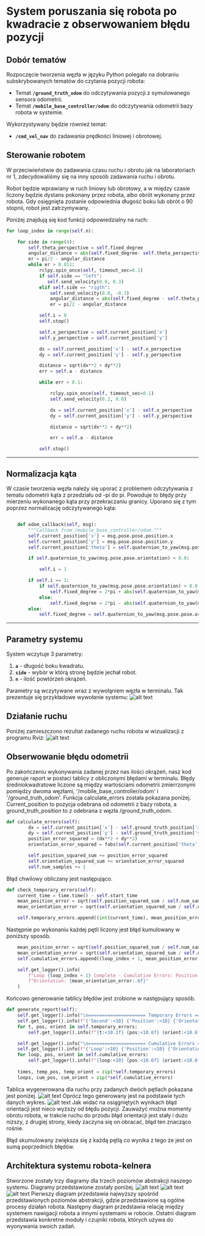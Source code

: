 # System poruszania się robota po kwadracie z obserwowaniem błędu pozycji

## Dobór tematów  

Rozpoczęcie tworzenia węzła w języku Python polegało na dobraniu subskrybowanych tematów do czytania pozycji robota:

- Temat **`/ground_truth_odom`** do odczytywania pozycji z symulowanego sensora odometrii.  
- Temat **`/mobile_base_controller/odom`** do odczytywania odometrii bazy robota w systemie.

Wykorzystywany będzie również temat:

- **`/cmd_vel_nav`** do zadawania prędkości liniowej i obrotowej.

## Sterowanie robotem

W przeciwieństwie do zadawania czasu ruchu i obrotu jak na laboratoriach nr 1, zdecydowaliśmy się na inny sposób zadawania ruchu i obrotu. 

Robot będzie wprawiany w ruch liniowy lub obrotowy, a w między czasie liczony będzie dystans pokonany przez robota, albo obrót wykonany przez robota. Gdy osięgnięta zostanie odpowiednia długość boku lub obrót o 90 stopnii, robot jest zatrzymywany.

Poniżej znajdują się kod funkcji odpowiedzialny na ruch:

```python
for loop_index in range(self.n):

    for side in range(4):
        self.theta_perspective = self.fixed_degree
        angular_distance = abs(self.fixed_degree- self.theta_perspective)
        er = pi/2 - angular_distance
        while er > 0.011:
            rclpy.spin_once(self, timeout_sec=0.1)
            if self.side == "left":
               self.send_velocity(0.0, 0.3)
            elif self.side == "rigth":
                self.send_velocity(0.0, -0.3)
                angular_distance = abs(self.fixed_degree - self.theta_perspective)
                er = pi/2 - angular_distance

            self.i = 0
            self.stop()

            self.x_perspective = self.current_position['x']
            self.y_perspective = self.current_position['y']

            dx = self.current_position['x'] - self.x_perspective
            dy = self.current_position['y'] - self.y_perspective

            distance = sqrt(dx**2 + dy**2)
            err = self.a - distance

            while err > 0.1:

                rclpy.spin_once(self, timeout_sec=0.1)
                self.send_velocity(0.2, 0.0)

                dx = self.current_position['x'] - self.x_perspective
                dy = self.current_position['y'] - self.y_perspective

                distance = sqrt(dx**2 + dy**2)

                err = self.a - distance

            self.stop()
```

---

## Normalizacja kąta

W czasie tworzenia węzła należy się uporać z problemem odczytywania z tematu odometrii kąta z przedziału od -pi do pi. Powoduje to błędy przy mierzeniu wykonanego kąta przy przekraczaniu granicy. Uporano się z tym poprzez normalizację odczytywanego kąta:

```python

    def odom_callback(self, msg):
        """Callback from /mobile_base_controller/odom."""
        self.current_position['x'] = msg.pose.pose.position.x
        self.current_position['y'] = msg.pose.pose.position.y
        self.current_position['theta'] = self.quaternion_to_yaw(msg.pose.pose.orientation)

        if self.quaternion_to_yaw(msg.pose.pose.orientation) < 0.0:

            self.i = 1

        if self.i == 1:
            if self.quaternion_to_yaw(msg.pose.pose.orientation) > 0.0:
                self.fixed_degree = 2*pi + abs(self.quaternion_to_yaw(msg.pose.pose.orientation))                            
            else:
                self.fixed_degree = 2*pi - abs(self.quaternion_to_yaw(msg.pose.pose.orientation))
        else:
            self.fixed_degree = self.quaternion_to_yaw(msg.pose.pose.orientation)

```

---

## Parametry systemu

System wczytuje 3 parametry:

1. **`a`** - długość boku kwadratu.  
2. **`side`** - wybór w którą stronę będzie jechał robot.
3. **`n`** - ilość powtórzeń okrążeń.

Parametry są wczytywane wraz z wywołąniem węzła w terminalu. Tak prezentuje się przykładowe wywołanie systemu:
![alt text](projekt1/foty/command_kwadrat.png)

## Działanie ruchu

Poniżej zamieszczono rezultat zadanego ruchu robota w wizualizacji z programu Rviz:
![alt text](projekt1/foty/kwadrat.png)

## Obserwowanie błędu odometrii
Po zakończeniu wykonywania zadanej przez nas ilości okrążeń, nasz kod generuje raport w postaci tablicy z obliczonymi błędami w terminalu. Błędy średniokwadratowe liczone są między wartościami odometrii zmierrzonymi pomiędzy dwoma węzłami, '/mobile_base_controller/odom' i '/ground_truth_odom'. Funkcja calculate_errors została pokazana poniżej. Current_position to pozycja odebrana od odometrii z bazy robota, a ground_truth_position to z odebrana z węzła /ground_truth_odom.
```python
def calculate_errors(self):
        dx = self.current_position['x'] - self.ground_truth_position['x']
        dy = self.current_position['y'] - self.ground_truth_position['y']
        position_error_squared = (dx**2 + dy**2)
        orientation_error_squared = fabs(self.current_position['theta'] - self.ground_truth_position['theta'])**2

        self.position_squared_sum += position_error_squared
        self.orientation_squared_sum += orientation_error_squared
        self.num_samples += 1
```
Błąd chwilowy obliczany jest następująco.
```python
def check_temporary_errors(self):
    current_time = time.time() - self.start_time
    mean_position_error = sqrt(self.position_squared_sum / self.num_samples)
    mean_orientation_error = sqrt(self.orientation_squared_sum / self.num_samples)

    self.temporary_errors.append((int(current_time), mean_position_error, mean_orientation_error))
```
Następnie po wykonaniu każdej pętli liczony jest błąd kumulowany w poniższy sposób.
```python
    mean_position_error = sqrt(self.position_squared_sum / self.num_samples)
    mean_orientation_error = sqrt(self.orientation_squared_sum / self.num_samples)
    self.cumulative_errors.append((loop_index + 1, mean_position_error, mean_orientation_error))

    self.get_logger().info(
        f"Loop {loop_index + 1} Complete - Cumulative Errors: Position: {mean_position_error:.6f}, "
        f"Orientation: {mean_orientation_error:.6f}"
    )
```
Końcowo generowanie tablicy błędów jest zrobione w następujący sposób.
```python
def generate_report(self):
    self.get_logger().info("\n===================== Temporary Errors =====================")
    self.get_logger().info(f"{'Second':<10} {'Position':<10} {'Orientation':<10}")
    for t, pos, orient in self.temporary_errors:
        self.get_logger().info(f"{t:<10.1f} {pos:<10.6f} {orient:<10.6f}")

    self.get_logger().info("\n===================== Cumulative Errors =====================")
    self.get_logger().info(f"{'Loop':<10} {'Position':<10} {'Orientation':<10}")
    for loop, pos, orient in self.cumulative_errors:
        self.get_logger().info(f"{loop:<10} {pos:<10.6f} {orient:<10.6f}")
    
    times, temp_pos, temp_orient = zip(*self.temporary_errors)
    loops, cum_pos, cum_orient = zip(*self.cumulative_errors)   
```

Tablica wygenerowana dla ruchu przy zadanych dwóch pętlach pokazana jest poniżej.
![alt text](image-1.png)
Oprócz tego generowany jest na podstawie tych danych wykres.
![alt text](projekt1/foty/wykresy2.png)
Jak widać na osiągniętych wynikach błąd orientacji jest nieco wyższy od błędu pozycji. Zauważyć można momenty obrotu robota, w trakcie ruchu do przodu błąd orientacji jest stały i dużo niższy, z drugiej strony, kiedy zaczyna się on obracać, błąd ten znacząco rośnie.

Błąd skumulowany zwiększa się z każdą pętlą co wynika z tego że jest on sumą poprzednich błędów.

## Architektura systemu robota-kelnera
Stworzone zostały trzy diagramy dla trzech poziomów abstrakcji naszego systemu. Diagramy przedstawione zostały poniżej.
![alt text](image-5.png)
![alt text](image-6.png)
![alt text](image-7.png)
Pierwszy diagram przedstawia najwyższy spośród przedstawionych poziomów abstrakcji, gdzie przedstawione są ogólne procesy działań robota. Następny diagram przedstawia relację między systemem nawigacji robota a innymi systemami w robocie.
Ostatni diagram przedstawia konkretne moduły i czujniki robota, których używa do wyonywania swoich zadań.